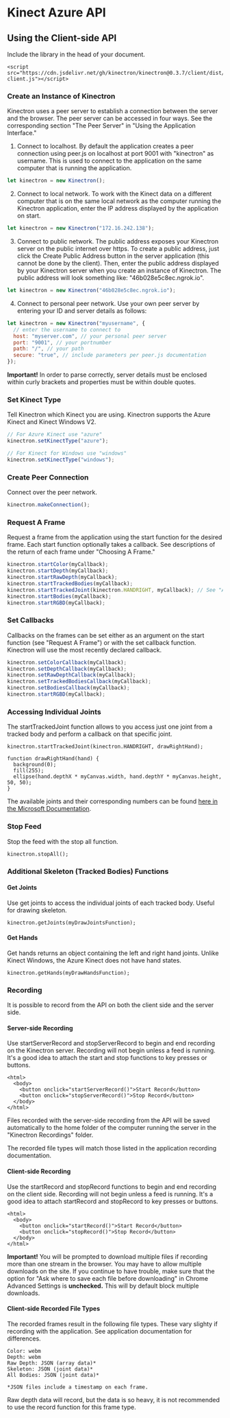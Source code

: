 
# Kinect Azure API

## Using the Client-side API

Include the library in the head of your document.

```
<script src="https://cdn.jsdelivr.net/gh/kinectron/kinectron@0.3.7/client/dist/kinectron-client.js"></script>
```

### Create an Instance of Kinectron

Kinectron uses a peer server to establish a connection between the server and the browser. The peer server can be accessed in four ways. See the corresponding section "The Peer Server" in "Using the Application Interface."

1. Connect to localhost. By default the application creates a peer connection using peer.js on localhost at port 9001 with "kinectron" as username. This is used to connect to the application on the same computer that is running the application.

```javascript
let kinectron = new Kinectron();
```

2. Connect to local network. To work with the Kinect data on a different computer that is on the same local network as the computer running the Kinectron application, enter the IP address displayed by the application on start.

```javascript
let kinectron = new Kinectron("172.16.242.138");
```

3. Connect to public network. The public address exposes your Kinectron server on the public internet over https. To create a public address, just click the Create Public Address button in the server application (this cannot be done by the client). Then, enter the public address displayed by your Kinectron server when you create an instance of Kinectron. The public address will look something like: "46b028e5c8ec.ngrok.io".

```javascript
let kinectron = new Kinectron("46b028e5c8ec.ngrok.io");
```

4. Connect to personal peer network. Use your own peer server by entering your ID and server details as follows:

```javascript
let kinectron = new Kinectron("myusername", {
  // enter the username to connect to
  host: "myserver.com", // your personal peer server
  port: "9001", // your portnumber
  path: "/", // your path
  secure: "true", // include parameters per peer.js documentation
});
```

**Important!** In order to parse correctly, server details must be enclosed within curly brackets and properties must be within double quotes.

### Set Kinect Type

Tell Kinectron which Kinect you are using. Kinectron supports the Azure Kinect and Kinect Windows V2.

```javascript
// For Azure Kinect use "azure"
kinectron.setKinectType("azure");

// For Kinect for Windows use "windows"
kinectron.setKinectType("windows");
```

### Create Peer Connection

Connect over the peer network.

```javascript
kinectron.makeConnection();
```

### Request A Frame

Request a frame from the application using the start function for the desired frame. Each start function optionally takes a callback. See descriptions of the return of each frame under "Choosing A Frame."

```javascript
kinectron.startColor(myCallback);
kinectron.startDepth(myCallback);
kinectron.startRawDepth(myCallback);
kinectron.startTrackedBodies(myCallback);
kinectron.startTrackedJoint(kinectron.HANDRIGHT, myCallback); // See "Accessing Joints" below
kinectron.startBodies(myCallback);
kinectron.startRGBD(myCallback);

```

### Set Callbacks

Callbacks on the frames can be set either as an argument on the start function (see "Request A Frame") or with the set callback function. Kinectron will use the most recently declared callback.

```javascript
kinectron.setColorCallback(myCallback);
kinectron.setDepthCallback(myCallback);
kinectron.setRawDepthCallback(myCallback);
kinectron.setTrackedBodiesCallback(myCallback);
kinectron.setBodiesCallback(myCallback);
kinectron.startRGBD(myCallback);

```

### Accessing Individual Joints

The startTrackedJoint function allows to you access just one joint from a tracked body and perform a callback on that specific joint.

```
kinectron.startTrackedJoint(kinectron.HANDRIGHT, drawRightHand);

function drawRightHand(hand) {
  background(0);
  fill(255);
  ellipse(hand.depthX * myCanvas.width, hand.depthY * myCanvas.height, 50, 50);
}
```

The available joints and their corresponding numbers can be found [here in the Microsoft Documentation](https://docs.microsoft.com/en-us/azure/Kinect-dk/body-joints).

### Stop Feed

Stop the feed with the stop all function.

```
kinectron.stopAll();
```

### Additional Skeleton (Tracked Bodies) Functions

#### Get Joints

Use get joints to access the individual joints of each tracked body. Useful for drawing skeleton.

```
kinectron.getJoints(myDrawJointsFunction);
```

#### Get Hands

Get hands returns an object containing the left and right hand joints. Unlike Kinect Windows, the Azure Kinect does not have hand states.

```
kinectron.getHands(myDrawHandsFunction);
```

### Recording

It is possible to record from the API on both the client side and the server side.

#### Server-side Recording

Use startServerRecord and stopServerRecord to begin and end recording on the Kinectron server. Recording will not begin unless a feed is running. It's a good idea to attach the start and stop functions to key presses or buttons.

```
<html>
  <body>
    <button onclick="startServerRecord()">Start Record</button>
    <button onclick="stopServerRecord()">Stop Record</button>
  </body>
</html>
```

Files recorded with the server-side recording from the API will be saved automatically to the home folder of the computer running the server in the "Kinectron Recordings" folder.

The recorded file types will match those listed in the application recording documentation.

#### Client-side Recording

Use the startRecord and stopRecord functions to begin and end recording on the client side. Recording will not begin unless a feed is running. It's a good idea to attach startRecord and stopRecord to key presses or buttons.

```
<html>
  <body>
    <button onclick="startRecord()">Start Record</button>
    <button onclick="stopRecord()">Stop Record</button>
  </body>
</html>
```

**Important!** You will be prompted to download multiple files if recording more than one stream in the browser. You may have to allow multiple downloads on the site. If you continue to have trouble, make sure that the option for "Ask where to save each file before downloading" in Chrome Advanced Settings is **unchecked.** This will by default block multiple downloads.

#### Client-side Recorded File Types

The recorded frames result in the following file types. These vary slighty if recording with the application. See application documentation for differences.

```
Color: webm
Depth: webm
Raw Depth: JSON (array data)*
Skeleton: JSON (joint data)*
All Bodies: JSON (joint data)*

*JSON files include a timestamp on each frame.
```

Raw depth data will record, but the data is so heavy, it is not recommended to use the record function for this frame type.
